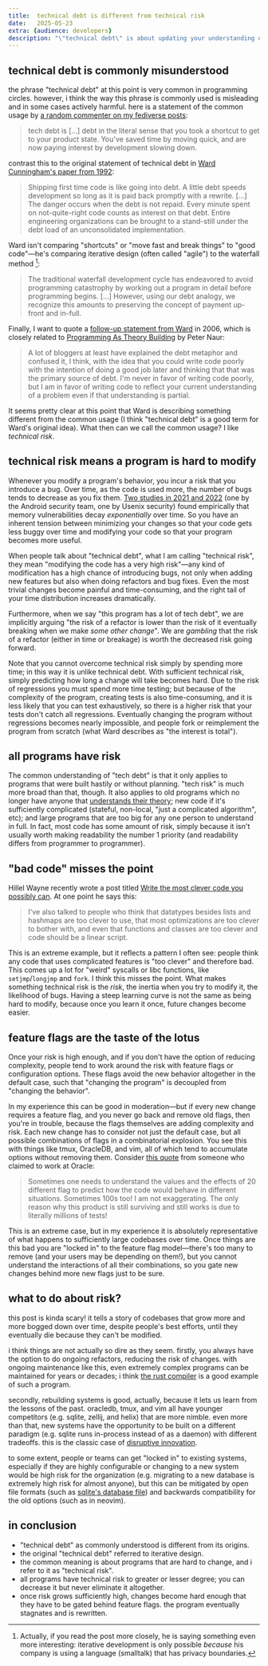 ```yaml
---
title:  technical debt is different from technical risk
date:   2025-05-23
extra: {audience: developers}
description: "\"technical debt\" is about updating your understanding of the program over time. \"technical risk\" is about sacrificing your ability to make changes for speed of development in the short term."
---
```


## technical debt is commonly misunderstood
the phrase "technical debt" at this point is very common in programming circles. however, i think the way this phrase is commonly used is misleading and in some cases actively harmful. here is a statement of the common usage by [a random commenter on my fediverse posts][mezza]:
> tech debt is [...] debt in the literal sense that you took a shortcut to get to your product state. You've saved time by moving quick, and are now paying interest by development slowing down.

[mezza]: https://mastodon.pub.solar/@mezza/114219114805175449

contrast this to the original statement of technical debt in [Ward Cunningham's paper from 1992][ward-original]:
> Shipping first time code is like going into debt. A little debt speeds development so long as it is paid back promptly with a rewrite. [...] The danger occurs when the debt is not repaid. Every minute spent on not-quite-right code counts as interest on that debt. Entire engineering organizations can be brought to a stand-still under the debt load of an unconsolidated implementation.

Ward isn't comparing "shortcuts" or "move fast and break things" to "good code"—he's comparing iterative design (often called "agile") to the waterfall method [^smalltalk]:
> The traditional waterfall development cycle has endeavored to avoid programming catastrophy by working out a program in detail before programming begins. [...] However, using our debt analogy, we recognize this amounts to preserving the concept of payment up-front and in-full.

[^smalltalk]: Actually, if you read the post more closely, he is saying something even more interesting: iterative development is only possible *because* his company is using a language (smalltalk) that has privacy boundaries.

[ward-original]: https://c2.com/doc/oopsla92.html
[Programming As Theory Building]: https://gist.github.com/onlurking/fc5c81d18cfce9ff81bc968a7f342fb1

Finally, I want to quote a [follow-up statement from Ward][follow-up ward] in 2006, which is closely related to [Programming As Theory Building] by Peter Naur:
> A lot of bloggers at least have explained the debt metaphor and confused it, I think, with the idea that you could write code poorly with the intention of doing a good job later and thinking that that was the primary source of debt. I'm never in favor of writing code poorly, but I am in favor of writing code to reflect your current understanding of a problem even if that understanding is partial.

[follow-up ward]: https://wiki.c2.com/?WardExplainsDebtMetaphor

It seems pretty clear at this point that Ward is describing something different from the common usage (I think "technical debt" is a good term for Ward's original idea). What then can we call the common usage? I like *technical risk*.
## technical risk means a program is hard to modify
Whenever you modify a program's behavior, you incur a risk that you introduce a bug. Over time, as the code is used more, the number of bugs tends to decrease as you fix them. [Two studies in 2021 and 2022][android vulnerabilities] (one by the Android security team, one by Usenix security) found empirically that memory vulnerabilities decay *exponentially* over time. So you have an inherent tension between minimizing your changes so that your code gets less buggy over time and modifying your code so that your program becomes more useful.

[android vulnerabilities]: https://security.googleblog.com/2024/09/eliminating-memory-safety-vulnerabilities-Android.html#:~:text=the%20math

When people talk about "technical debt", what I am calling "technical risk", they mean "modifying the code has a very high risk"—any kind of modification has a high chance of introducing bugs, not only when adding new features but also when doing refactors and bug fixes. Even the most trivial changes become painful and time-consuming, and the right tail of your time distribution increases dramatically.

Furthermore, when we say "this program has a lot of tech debt", we are implicitly arguing "the risk of a refactor is lower than the risk of it eventually breaking when we make _some other change_". We are *gambling* that the risk of a refactor (either in time or breakage) is worth the decreased risk going forward.

Note that you cannot overcome technical risk simply by spending more time; in this way it is unlike technical debt. With sufficient technical risk, simply predicting how long a change will take becomes hard. Due to the risk of regressions you must spend more time testing; but because of the complexity of the program, creating tests is also time-consuming, and it is less likely that you can test exhaustively, so there is a higher risk that your tests don't catch all regressions. Eventually changing the program without regressions becomes nearly impossible, and people fork or reimplement the program from scratch (what Ward describes as "the interest is total").
## all programs have risk
The common understanding of "tech debt" is that it only applies to programs that were built hastily or without planning. "tech risk" is much more broad than that, though.
It also applies to old programs which no longer have anyone that [understands their theory][programming as theory building]; new code if it's sufficiently complicated (stateful, non-local, "just a complicated algorithm", etc); and large programs that are too big for any one person to understand in full.
In fact, most code has some amount of risk, simply because it isn't usually worth making readability the number 1 priority (and readability differs from programmer to programmer).
## "bad code" misses the point
Hillel Wayne recently wrote a post titled [Write the most clever code you possibly can][hillel]. At one point he says this:
> I've also talked to people who think that datatypes besides lists and hashmaps are too clever to use, that most optimizations are too clever to bother with, and even that functions and classes are too clever and code should be a linear script.

This is an extreme example, but it reflects a pattern I often see: people think any code that uses complicated features is "too clever" and therefore bad.
This comes up a lot for "weird" syscalls or libc functions, like `setjmp`/`longjmp` and `fork`.
I think this misses the point. What makes something technical risk is the *risk*, the inertia when you try to modify it, the likelihood of bugs.
Having a steep learning curve is not the same as being hard to modify, because once you learn it once, future changes become easier.

[hillel]: https://buttondown.com/hillelwayne/archive/write-the-most-clever-code-you-possibly-can/

## feature flags are the taste of the lotus
Once your risk is high enough, and if you don't have the option of reducing complexity, people tend to work around the risk with feature flags or configuration options. These flags avoid the new behavior altogether in the default case, such that "changing the program" is decoupled from "changing the behavior".

In my experience this can be good in moderation—but if every new change requires a feature flag, and you never go back and remove old flags, then you're in trouble, because the flags themselves are adding complexity and risk. Each new change has to consider not just the default case, but all possible combinations of flags in a combinatorial explosion. You see this with things like tmux, OracleDB, and vim, all of which tend to accumulate options without removing them. Consider [this quote][hacker news oracle] from someone who claimed to work at Oracle:
> Sometimes one needs to understand the values and the effects of 20 different flag to predict how the code would behave in different situations. Sometimes 100s too! I am not exaggerating. The only reason why this product is still surviving and still works is due to literally millions of tests!

This is an extreme case, but in my experience it is absolutely representative of what happens to sufficiently large codebases over time. Once things are this bad you are "locked in" to the feature flag model—there's too many to remove (and your users may be depending on them!), but you cannot understand the interactions of all their combinations, so you gate new changes behind more new flags just to be sure.

[hacker news oracle]: https://news.ycombinator.com/item?id=18442941

## what to do about risk?
this post is kinda scary! it tells a story of codebases that grow more and more bogged down over time, despite people's best efforts, until they eventually die because they can't be modified.

i think things are not actually so dire as they seem. firstly, you always have the option to do ongoing refactors, reducing the risk of changes. with ongoing maintenance like this, even extremely complex programs can be maintained for years or decades; i think [the rust compiler][rustc-constant-change] is a good example of such a program.

secondly, rebuilding systems is good, actually, because it lets us learn from the lessons of the past. oracledb, tmux, and vim all have younger competitors (e.g. sqlite, zellij, and helix) that are more nimble. even more than that, new systems have the opportunity to be built on a different paradigm (e.g. sqlite runs in-process instead of as a daemon) with different tradeoffs. this is the classic case of [disruptive innovation].

[disruptive innovation]: https://en.wikipedia.org/wiki/Disruptive_innovation

to some extent, people or teams can get "locked in" to existing systems, especially if they are highly configurable or changing to a new system would be high risk for the organization (e.g. migrating to a new database is extremely high risk for almost anyone), but this can be mitigated by open file formats (such as [sqlite's database file]) and backwards compatibility for the old options (such as in neovim).

[Platform Envelopment]: https://www.hbs.edu/ris/Publication%20Files/07-104.pdf

## in conclusion

- "technical debt" as commonly understood is different from its origins.
- the original "technical debt" referred to iterative design.
- the common meaning is about programs that are hard to change, and i refer to it as "technical risk".
- all programs have technical risk to greater or lesser degree; you can decrease it but never eliminate it altogether.
- once risk grows sufficiently high, changes become hard enough that they have to be gated behind feature flags. the program eventually stagnates and is rewritten.

[rustc-constant-change]: https://rustc-dev-guide.rust-lang.org/about-this-guide.html#constant-change
[sqlite's database file]: https://www.sqlite.org/fileformat2.html
